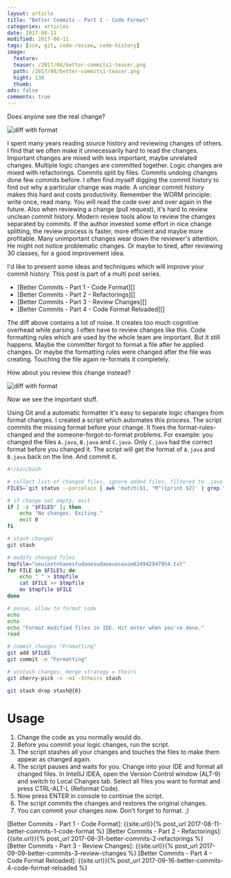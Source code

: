 ```yaml
---
layout: article
title: "Better Commits - Part 1 - Code Format"
categories: articles
date: 2017-08-11
modified: 2017-08-11
tags: [scm, git, code-review, code-history]
image:
  feature: 
  teaser: /2017/08/better-commits1-teaser.png
  path: /2017/08/better-commits1-teaser.png
  hight: 130
  thumb: 
ads: false
comments: true
---
```


Does anyone see the real change?

![diff with format]({{site.url}}/images/2017/08/better-commits1-format-diff.png)

I spent many years reading source history and reviewing changes of others. I find that we often make it unnecessarily hard to read the changes. Important changes are mixed with less important, maybe unrelated changes. Multiple logic changes are committed together. Logic changes are mixed with refactorings. Commits split by files. Commits undoing changes done few commits before. I often find myself digging the commit history to find out why a particular change was made. A unclear commit history makes this hard and costs productivity. Remember the WORM principle: write once, read many. You will read the code over and over again in the future. Also when reviewing a change (pull request), it's hard to review unclean commit history. Modern review tools allow to review the changes separated by commits. If the author invested some effort in nice change splitting, the review process is faster, more efficient and maybe more profitable. Many unimportant changes wear down the reviewer's attention. He might not notice problematic changes. Or maybe to tired, after reviewing 30 classes, for a good improvement idea.

I'd like to present some ideas and techniques which will improve your commit history. This post is part of a multi post series.

- [Better Commits - Part 1 - Code Format][]
- [Better Commits - Part 2 - Refactorings][]
- [Better Commits - Part 3 - Review Changes][]
- [Better Commits - Part 4 - Code Format Reloaded][]


The diff above contains a lot of noise. It creates too much cognitive overhead while parsing. I often have to review changes like this. Code formatting rules which are used by the whole team are important. But it still happens. Maybe the committer forgot to format a file after he applied changes. Or maybe the formatting rules were changed after the file was creating. Touching the file again re-formats it completely.

How about you review this change instead?

![diff with format]({{site.url}}/images/2017/08/better-commits1-no-format-diff.png)

Now we see the important stuff.

Using Git and a automatic formatter it's easy to separate logic changes from format changes. I created a script which automates this process. The script commits the missing format before your change. It fixes the format-rules-changed and the someone-forgot-to-format problems. For example: you changed the files `A.java`, `B.java` and `C.java`. Only `C.java` had the correct format before you changed it. The script will get the format of `A.java` and `B.java` back on the line. And commit it.

```bash
#!/bin/bash

# collect list of changed files, ignore added files, filtered to .java files
FILES=`git status --porcelain | awk 'match($1, "M"){print $2}' | grep "\.java$"`

# if change set empty, exit
if [ -z "$FILES" ]; then
	echo "No changes. Exiting."
	exit 0
fi

# stash changes
git stash

# modify changed files
tmpfile="oeuioetnhaoestudaoesudaoeuasasoe624942947954.txt"
for FILE in $FILES; do
	echo " " > $tmpfile
	cat $FILE >> $tmpfile
	mv $tmpfile $FILE
done

# pasue, allow to format code
echo
echo
echo "Format modified files in IDE. Hit enter when you're done."
read

# commit changes "Fromatting"
git add $FILES
git commit -m "Formatting"

# unstash changes, merge strategy = theirs
git cherry-pick -n -m1 -Xtheirs stash

git stash drop stash@{0}
```

# Usage

1. Change the code as you normally would do.
1. Before you commit your logic changes, run the script.
1. The script stashes all your changes and touches the files to make them appear as changed again.
1. The script pauses and waits for you. Change into your IDE and format all changed files. In IntelliJ IDEA, open the Version Control window (ALT-9) and switch to Local Changes tab. Select all files you want to format and press CTRL-ALT-L (Reformat Code).
1. Now press ENTER in console to continue the script.
1. The script commits the changes and restores the original changes.
1. You can commit your changes now. Don't forget to format. ;)


[Better Commits - Part 1 - Code Format]: {{site.url}}{% post_url 2017-08-11-better-commits-1-code-format %}
[Better Commits - Part 2 - Refactorings]: {{site.url}}{% post_url 2017-08-31-better-commits-2-refactorings %}
[Better Commits - Part 3 - Review Changes]: {{site.url}}{% post_url 2017-09-09-better-commits-3-review-changes %}
[Better Commits - Part 4 - Code Format Reloaded]: {{site.url}}{% post_url 2017-09-16-better-commits-4-code-format-reloaded %}
